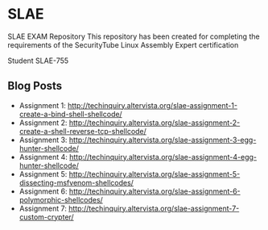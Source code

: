 # SLAE
SLAE EXAM Repository
This repository has been created for completing the requirements of the SecurityTube Linux Assembly Expert certification


Student SLAE-755


## Blog Posts

* Assignment 1: http://techinquiry.altervista.org/slae-assignment-1-create-a-bind-shell-shellcode/
* Assignment 2: http://techinquiry.altervista.org/slae-assignment-2-create-a-shell-reverse-tcp-shellcode/
* Assignment 3: http://techinquiry.altervista.org/slae-assignment-3-egg-hunter-shellcode/
* Assignment 4: http://techinquiry.altervista.org/slae-assignment-4-egg-hunter-shellcode/
* Assignment 5: http://techinquiry.altervista.org/slae-assignment-5-dissecting-msfvenom-shellcodes/
* Assignment 6: http://techinquiry.altervista.org/slae-assignment-6-polymorphic-shellcodes/
* Assignment 7: http://techinquiry.altervista.org/slae-assignment-7-custom-crypter/
